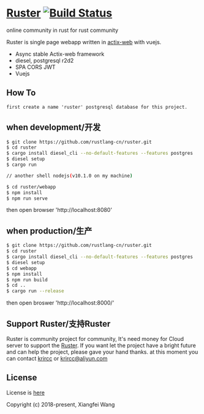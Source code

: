 # [Ruster](http://ruster.xyz/) [![Build Status](https://travis-ci.org/rustlang-cn/ruster.svg?branch=master)](https://travis-ci.org/rustlang-cn/ruster)
online community in rust for rust community

Ruster is single page webapp written in [actix-web](https://github.com/actix/actix-web) with vuejs.

- Async stable Actix-web framework 
- diesel, postgresql r2d2
- SPA CORS JWT
- Vuejs

## How To

    first create a name 'ruster' postgresql database for this project.

## when development/开发

```bash
$ git clone https://github.com/rustlang-cn/ruster.git
$ cd ruster
$ cargo install diesel_cli --no-default-features --features postgres
$ diesel setup
$ cargo run

// another shell nodejs(v10.1.0 on my machine)

$ cd ruster/webapp
$ npm install
$ npm run serve
```

then open browser 'http://localhost:8080'

## when production/生产

```bash
$ git clone https://github.com/rustlang-cn/ruster.git
$ cd ruster
$ cargo install diesel_cli --no-default-features --features postgres
$ diesel setup
$ cd webapp
$ npm install
$ npm run build
$ cd ..
$ cargo run --release
```

then open broswer 'http://localhost:8000/'

## Support Ruster/支持Ruster

Ruster is community project for community, It's need money for Cloud server to support the [Ruster](http://ruster.xyz/). If you want let the project have a bright future and can help the project, please gave your hand thanks. at this moment you can contact [krircc](https://github.com/krircc) or krircc@aliyun.com

## License

License is [here](https://github.com/rustlang-cn/ruster/blob/master/LICENSE)

Copyright (c) 2018-present, Xiangfei Wang
